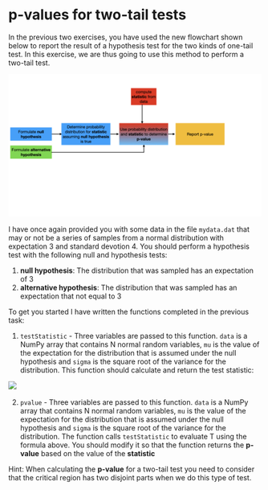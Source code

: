 # p-values for two-tail tests

In the previous two exercises, you have used the new flowchart shown below to report the result of a hypothesis test for the two kinds of one-tail test.  In this exercise, we are thus going to use this method to perform a two-tail test.

![](hypo-testing.003.jpeg)

I have once again provided you with some data in the file `mydata.dat` that may or not be a series of samples from a normal distribution with expectation 3 and standard devotion 4.   You should perform a hypothesis test with the following null and hypothesis tests:

1. __null hypothesis__: The distribution that was sampled has an expectation of 3
2. __alternative hypothesis__: The distribution that was sampled has an expectation that not equal to 3

To get you started I have written the functions completed in the previous task:

1. `testStatistic` - Three variables are passed to this function.  `data` is a NumPy array that contains N normal random variables, `mu` is the value of the expectation for the distribution that is assumed under the null hypothesis and `sigma` is the square root of the variance for the distribution.  This function should calculate and return the test statistic:

![](https://render.githubusercontent.com/render/math?math=T=\frac{1}{\sigma\sqrt{n}}\sum_{i=1}^{n}(X_i-\mu_0))

2. `pvalue` - Three variables are passed to this function.  `data` is a NumPy array that contains N normal random variables, `mu` is the value of the expectation for the distribution that is assumed under the null hypothesis and `sigma` is the square root of the variance for the distribution.  The function calls `testStatistic` to evaluate T using the formula above.  You should modify it so that the function returns the __p-value__ based on the value of the __statistic__

Hint: When calculating the __p-value__ for a two-tail test you need to consider that the critical region has two disjoint parts when we do this type of test.
